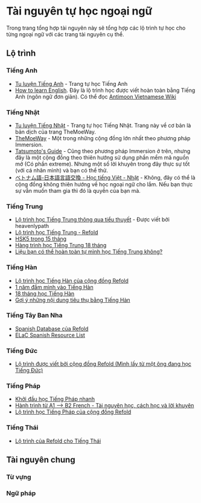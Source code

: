 # Tài nguyên tự học ngoại ngữ

Trong trang tổng hợp tài nguyên này sẽ tổng hợp các lộ trình tự học cho từng ngoại ngữ với các trang tài nguyên cụ thể. 
## Lộ trình
### Tiếng Anh
- [Tu luyện Tiếng Anh](https://daihocmo.github.io/tieng-anh/) - Trang tự học Tiếng Anh
- [How to learn English](https://www.antimoon.com/how/howtolearn.htm). Đây là lộ trình học được viết hoàn toàn bằng Tiếng Anh (ngôn ngữ đơn giản). Có thể đọc [Antimoon Vietnamese Wiki](https://www.antimoon.com/wiki/Vietnamese)


### Tiếng Nhật
- [Tu luyện Tiếng Nhật](https://daihocmo.github.io/tieng-nhat/) - Trang tự học Tiếng Nhật. Trang này về cơ bản là bản dịch của trang TheMoeWay.
- [TheMoeWay](https://learnjapanese.moe/) - Một trong những cộng đồng lớn nhất theo phương pháp Immersion. 
- [Tatsumoto's Guide](https://tatsumoto-ren.github.io/) - Cũng theo phương pháp Immersion ở trên, nhưng đây là một cộng đồng theo thiên hướng sử dụng phần mềm mã nguồn mở (Có phần extreme). Nhưng một số lời khuyên trong đây thực sự tốt (với cá nhân mình) và bạn có thể thử.
- [ベトナム語-日本語言語交換 - Học tiếng Việt - Nhật](https://discord.com/invite/RqAFdzkee5) - Không, đây có thể là cộng đồng không thiên hướng về học ngoại ngữ cho lắm. Nếu bạn thực sự vẫn muốn tham gia thì đó là quyền của bạn mà.

### Tiếng Trung
- [Lộ trình học Tiếng Trung thông qua tiểu thuyết](https://heavenlypath.notion.site/Comprehensive-Reading-Guide-from-Beginner-to-Native-Novels-b3d6abd583a944a397b4fbbb81e0c38c) - Được viết bởi heavenlypath
- [Lộ trình học Tiếng Trung - Refold](https://docs.google.com/document/d/1GylRRx3zaY9sZbZEkKbzqVDkMAaey0pVDSC8_yCICMU/edit#heading=h.rze1k14yugtx)
- [HSK5 trong 15 tháng](https://reddit.com/r/ChineseLanguage/comments/py5hkh/hsk_5_in_15_months_all_the_tools_tips_and)
- [Hàng trình học Tiếng Trung 18 tháng](https://reddit.com/r/ChineseLanguage/comments/x5fu73/my_18_month_chinese_learning_journey/) 
- [Liệu bạn có thể hoàn toàn tự mình học Tiếng Trung không?](https://reddit.com/r/ChineseLanguage/comments/9q5at4/is_it_possible_to_study_chinese_by_yourself/) 

### Tiếng Hàn

- [Lộ trình học Tiếng Hàn của cộng đồng Refold](https://docs.google.com/document/d/1Fuh6Ifoy3OcwzzY7AbKOK4EkrcRQBriMd2FrgyR6yMw/edit#heading=h.rze1k14yugtx)
- [1 năm đắm mình vào Tiếng Hàn](https://reddit.com/r/Refold/comments/ul704c/1_year_of_korean_immersion_learning/)
- [18 tháng học Tiếng Hàn](https://discuss.whatever.social/r/ajatt/comments/r4ayrk/success_i_got_n1_equivalent_in_korean_in_under_18/)
- [Gợi ý những nội dung tiêu thụ bằng Tiếng Hàn](https://reddit.com/r/Refold/comments/kykmco/korean_my_alltime_favourite_media_recommendations/)

### Tiếng Tây Ban Nha
- [Spanish Database của Refold](https://docs.google.com/spreadsheets/d/14jDPnA1btp1XOIA1bFd39X9C0rfJBFc9BS6csjVFl6g/edit?gid=925299791#gid=925299791) 
- [ELaC Spanish Resource List](https://docs.google.com/document/d/1e1FgmIAYscBqaEguiBGlMSPYivg5WJfKW3VcdNamZeE/edit#heading=h.f57gzwaub2fb)

### Tiếng Đức
- [Lộ trình được viết bởi cộng đồng Refold (Mình lấy từ một ông đang học Tiếng Đức)](https://docs.google.com/document/d/1IGx750jT85cUzmMCZ2P7hSKZtA0vfKNxCrU968A6AXk/edit#heading=h.rze1k14yugtx) 

### Tiếng Pháp
- [Khởi đầu học Tiếng Pháp nhanh](https://www.reddit.com/r/Refold/comments/md9yk9/a_quickstart_guide_for_french_or_how_to_get_to/)
- [Hành trình từ A1 –> B2 French - Tài nguyên học, cách học và lời khuyên](https://reddit.com/r/learnfrench/comments/nzf9zq/a1_b2_french_how_i_did_it_and_my_resources/)
- [Lộ trình học Tiếng Pháp của cộng đồng Refold](https://docs.google.com/document/d/1lcc5v2y8m-s7b5P6OI5xtvZiPUULohxyP1rN8hrtuig/edit#heading=h.u5sjchklxrt0)


### Tiếng Thái
- [Lộ trình của Refold cho Tiếng Thái](https://refold.link/thai)

## Tài nguyên chung

### Từ vựng

### Ngữ pháp


